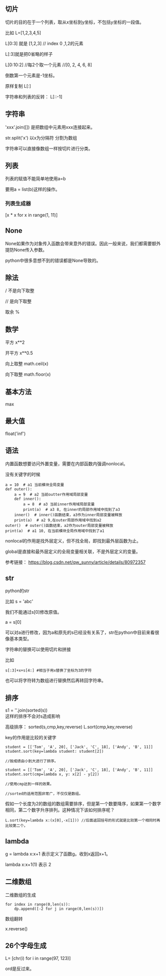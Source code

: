 ## 切片

切片的目的在于一个列表，取从x坐标到y坐标，不包括y坐标的一段值。

比如 L=[1,2,3,4,5]

L[0:3] 就是 [1,2,3]  // index 0 ,1,2的元素

L[:3]就是把0省略的样子

L[0:10:2] //每2个取一个元素 //[0, 2, 4, 6, 8]

倒数第一个元素是-1坐标。

原样复制 L[:]

字符串和列表的反转： L[::-1]


## 字符串

'xxx'.join([]) 是把数组中元素用xxx连接起来。

str.split('x')  以x为分隔符 分割为数组

字符串可以直接像数组一样按切片进行分类。


## 列表

列表的赋值不能简单地使用a=b

要用a = list(b)这样的操作。

### 列表生成器

[x * x for x in range(1, 11)]


## None

None如果作为对象传入函数会带来意外的错误。因此一般来说，我们都需要额外提防None传入参数。

python中很多意想不到的错误都是None导致的。


## 除法

/ 不是向下取整

// 是向下取整

取余 %

## 数学

平方 x**2

开平方 x**0.5

向上取整 math.ceil(x)

向下取整 math.floor(x)


## 基本方法

max

## 最大值

float('inf')


## 语法

内置函数想要访问外置变量，需要在内部函数内强调nonlocal。

没有关键字的时候
```
a = 10  # a1 当前模块全局变量
def outer():
    a = 9  # a2 当前outter作用域局部变量
    def inner():
        a = 8  # a3 当前inner作用域局部变量
        print(a)  # a3 8, 在inner的局部作用域中找到了a3
    inner()  # inner()函数结束，a3作为inner局部变量被释放
    print(a)  # a2 9,在outer局部作用域中找到a2
outer()  # outer()函数结束，a2作为outer局部变量被释放
print(a)  # a1 10, 在当前模块全局作用域中找到了a1
```

nonlocal的作用是找外层定义，但不找全局，即找到最外层函数为止。

global是直接和最外层定义的全局变量相关联，不是外层定义的变量。


参考链接：
https://blog.csdn.net/qw_sunny/article/details/80972357


## str

python的str

比如 s = 'abc'

我们不能通过s[0]修改原值。

a = s[0]

可以对a进行修改，因为a和原先的s已经没有关系了，str在python中目前来看很像基本类型。

字符串的替换可以使用切片和拼接

比如

```
s[:3]+x+s[4:] #相当于用x替换了坐标为3的字符
```
也可以将字符转为数组进行替换然后再转回字符串。


## 排序

s1 = ''.join(sorted(s))  
这样的排序不会对s造成影响

高级排序：
sorted(s,cmp,key,reverse)
L.sort(cmp,key,reverse)

key的作用是比较的关键字

```
student = [['Tom', 'A', 20], ['Jack', 'C', 18], ['Andy', 'B', 11]]
student.sort(key=lambda student: student[2])

//按成绩由小到大进行了排序。

student = [['Tom', 'A', 20], ['Jack', 'C', 18], ['Andy', 'B', 11]]
student.sort(cmp=lambda x, y: x[2] - y[2])

//使用cmp达到一样的效果。

//sorted的适用范围非常广，不仅仅是数组。
```

假如一个长度为2的数组的数组需要排序，但是第一个数要降序，如果第一个数字相同，第二个数字升序排列。这种情况下该如何排序呢？

```
L.sort(key=lambda x:(x[0],-x[1])) //后面返回括号的形式就是比较第一个相同时再比较第二个。
```
## lambda

g = lambda x:x+1
表示定义了函数g。收到x返回x+1。

lambda x:x+1(1) 表示 2





## 二维数组

二维数组的生成

```
for index in range(0,len(s)):
    dp.append([-2 for j in range(0,len(s))])
```

数组翻转

x.reverse()



## 26个字母生成
L= [chr(i) for i in range(97, 123)]

ord是反过来。


